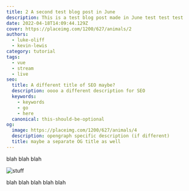 ```yaml
---
title: 2 A second test blog post in June
description: This is a test blog post made in June test test test
date: 2022-04-18T14:09:44.129Z
cover: https://placeimg.com/1200/627/animals/2
authors:
  - luke-oliff
  - kevin-lewis
category: tutorial
tags:
  - vue
  - stream
  - live
seo:
  title: A different title of SEO maybe?
  description: oooo a different description for SEO
  keywords:
    - keywords
    - go
    - here
  canonical: this-should-be-optional
og:
  image: https://placeimg.com/1200/627/animals/4
  description: opengraph specific description (if different)
  title: maybe a separate OG title as well
---
```


blah blah blah

![stuff](https://placeimg.com/1200/627/animals/4 "blah")

blah blah blah blah blah
